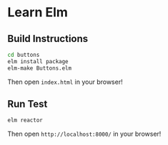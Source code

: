# Learn Elm

## Build Instructions

```bash
cd buttons
elm install package
elm-make Buttons.elm
```

Then open `index.html` in your browser!


## Run Test
```bash
elm reactor
```

Then open `http://localhost:8000/` in your browser!
